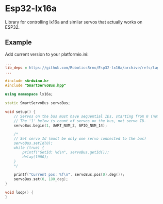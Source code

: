 # Esp32-lx16a

Library for controlling lx16a and similar servos that actually works on ESP32.

## Example

Add current version to your platformio.ini:

```ini
...
lib_deps = https://github.com/RoboticsBrno/Esp32-lx16a/archive/refs/tags/v1.2.1.zip # or newer version...
...
```

```cpp
#include <Arduino.h>
#include "SmartServoBus.hpp"

using namespace lx16a;

static SmartServoBus servoBus;

void setup() {
    // Servos on the bus must have sequential IDs, starting from 0 (not 1)!
    // The '1' below is count of servos on the bus, not servo ID.
    servoBus.begin(1, UART_NUM_2, GPIO_NUM_14);

    /*
    // Set servo Id (must be only one servo connected to the bus)
    servoBus.setId(0);
    while (true) {
        printf("GetId: %d\n", servoBus.getId());
        delay(1000);
    }
    */

    printf("Current pos: %f\n", servoBus.pos(0).deg());
    servoBus.set(0, 180_deg);
}

void loop() {
}

```
